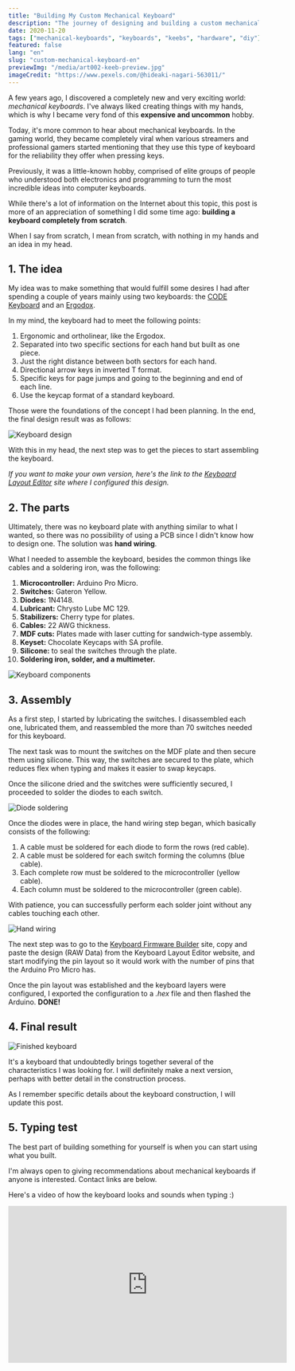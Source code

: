 ```yaml
---
title: "Building My Custom Mechanical Keyboard"
description: "The journey of designing and building a custom mechanical keyboard from scratch, including component selection and assembly process."
date: 2020-11-20
tags: ["mechanical-keyboards", "keyboards", "keebs", "hardware", "diy"]
featured: false
lang: "en"
slug: "custom-mechanical-keyboard-en"
previewImg: "/media/art002-keeb-preview.jpg"
imageCredit: "https://www.pexels.com/@hideaki-nagari-563011/"
---
```


A few years ago, I discovered a completely new and very exciting world: *mechanical keyboards*. I've always liked creating things with my hands, which is why I became very fond of this **expensive and uncommon** hobby.

Today, it's more common to hear about mechanical keyboards. In the gaming world, they became completely viral when various streamers and professional gamers started mentioning that they use this type of keyboard for the reliability they offer when pressing keys.

Previously, it was a little-known hobby, comprised of elite groups of people who understood both electronics and programming to turn the most incredible ideas into computer keyboards.

While there's a lot of information on the Internet about this topic, this post is more of an appreciation of something I did some time ago: **building a keyboard completely from scratch**.

When I say from scratch, I mean from scratch, with nothing in my hands and an idea in my head.

## 1. The idea

My idea was to make something that would fulfill some desires I had after spending a couple of years mainly using two keyboards: the [CODE Keyboard](https://codekeyboards.com) and an [Ergodox](https://www.ergodox.io).

In my mind, the keyboard had to meet the following points:

1. Ergonomic and ortholinear, like the Ergodox.
2. Separated into two specific sections for each hand but built as one piece.
3. Just the right distance between both sectors for each hand.
4. Directional arrow keys in inverted T format.
5. Specific keys for page jumps and going to the beginning and end of each line.
6. Use the keycap format of a standard keyboard.

Those were the foundations of the concept I had been planning. In the end, the final design result was as follows:

![Keyboard design](/media/art002-keeb-00.png)

With this in my head, the next step was to get the pieces to start assembling the keyboard.

*If you want to make your own version, here's the link to the [Keyboard Layout Editor](http://www.keyboard-layout-editor.com/##@_name=yoryerkeeb%20v2&author=Jorge%20Noguera&switchMount=cherry&switchBrand=kailh&switchType=PG151101D49%2F%2FD09&plate:true%3B&@_y:0.125%3B&=Esc&_x:3.25%3B&=%23%0A3&_x:5.25%3B&=*%0A8%3B&@_y:-0.875&x:3.25%3B&=%2F@%0A2&_x:1%3B&=$%0A4&_x:3.25%3B&=%2F&%0A7&_x:1%3B&=(%0A9%3B&@_y:-0.875&x:6.25%3B&=%25%0A5&_x:1.25%3B&=%5E%0A6%3B&@_y:-0.875&x:1.25%3B&=~%0A%60&=!%0A1&_x:9.25%3B&=)%0A0&=%2F_%0A-&=+%0A%2F=&_w:2%3B&=Backspace&_x:0.25%3B&=Home&=PgUp%3B&@_y:-0.375&x:4.25%3B&=E&_x:5.25%3B&=I%3B&@_y:-0.875&x:3.25%3B&=W&_x:1%3B&=R&_x:3.25%3B&=U&_x:1%3B&=O%3B&@_y:-0.875&x:6.25%3B&=T&_x:1.25%3B&=Y%3B&@_y:-0.875&x:0.75&w:1.5%3B&=Tab&=Q&_x:9.25%3B&=P&=%7B%0A%5B&=%7D%0A%5D&_w:1.5%3B&=%7C%0A%5C&_x:0.75%3B&=End&=PgDn%3B&@_y:-0.375&x:4.25%3B&=D&_x:5.25%3B&=K%3B&@_y:-0.875&x:3.25%3B&=S&_x:1%3B&=F&_x:3.25%3B&=J&_x:1%3B&=L%3B&@_y:-0.875&x:6.25%3B&=G&_x:1.25%3B&=H%3B&@_y:-0.875&x:0.5&w:1.75%3B&=Caps%20Lock&=A&_x:9.25%3B&=%2F:%0A%2F%3B&=%22%0A'&_w:2.25%3B&=Enter%3B&@_y:-0.375&x:4.25%3B&=C&_x:5.25%3B&=%3C%0A,%3B&@_y:-0.875&x:3.25%3B&=X&_x:1%3B&=V&_x:3.25%3B&=M&_x:1%3B&=%3E%0A.%3B&@_y:-0.875&x:6.25%3B&=B&_x:1.25%3B&=N%3B&@_y:-0.875&w:2.25%3B&=Shift&=Z&_x:9.25%3B&=%3F%0A%2F%2F&_w:2.75%3B&=Shift&_x:1.5%3B&=Up%3B&@_x:1&w:1.25%3B&=Ctrl&_w:1.25%3B&=Alt&_w:1.25%3B&=Cmd&_x:0.25&w:2.25%3B&=Space&_x:1.25&w:2.25%3B&=Space&_x:0.25&w:1.25%3B&=Cmd&_w:1.25%3B&=Alt&_w:1.25%3B&=Ctrl&_x:0.5%3B&=Fn&_x:0.5%3B&=Left&=Down&=Right) site where I configured this design.*

## 2. The parts

Ultimately, there was no keyboard plate with anything similar to what I wanted, so there was no possibility of using a PCB since I didn't know how to design one. The solution was **hand wiring**.

What I needed to assemble the keyboard, besides the common things like cables and a soldering iron, was the following:

1. **Microcontroller:** Arduino Pro Micro.
2. **Switches:** Gateron Yellow.
3. **Diodes:** 1N4148.
4. **Lubricant:** Chrysto Lube MC 129.
5. **Stabilizers:** Cherry type for plates.
6. **Cables:** 22 AWG thickness.
7. **MDF cuts:** Plates made with laser cutting for sandwich-type assembly.
8. **Keyset:** Chocolate Keycaps with SA profile.
9. **Silicone:** to seal the switches through the plate.
10. **Soldering iron, solder, and a multimeter.**

![Keyboard components](/media/art002-keeb-01.jpg)

## 3. Assembly

As a first step, I started by lubricating the switches. I disassembled each one, lubricated them, and reassembled the more than 70 switches needed for this keyboard.

The next task was to mount the switches on the MDF plate and then secure them using silicone. This way, the switches are secured to the plate, which reduces flex when typing and makes it easier to swap keycaps.

Once the silicone dried and the switches were sufficiently secured, I proceeded to solder the diodes to each switch.

![Diode soldering](/media/art002-keeb-03.jpg)

Once the diodes were in place, the hand wiring step began, which basically consists of the following:

1. A cable must be soldered for each diode to form the rows (red cable).
2. A cable must be soldered for each switch forming the columns (blue cable).
3. Each complete row must be soldered to the microcontroller (yellow cable).
4. Each column must be soldered to the microcontroller (green cable).

With patience, you can successfully perform each solder joint without any cables touching each other.

![Hand wiring](/media/art002-keeb-04.jpg)

The next step was to go to the [Keyboard Firmware Builder](https://kbfirmware.com) site, copy and paste the design (RAW Data) from the Keyboard Layout Editor website, and start modifying the pin layout so it would work with the number of pins that the Arduino Pro Micro has.

Once the pin layout was established and the keyboard layers were configured, I exported the configuration to a *.hex* file and then flashed the Arduino. **DONE!**

## 4. Final result

![Finished keyboard](/media/art002-keeb-05.jpg)

It's a keyboard that undoubtedly brings together several of the characteristics I was looking for. I will definitely make a next version, perhaps with better detail in the construction process.

As I remember specific details about the keyboard construction, I will update this post.

## 5. Typing test

The best part of building something for yourself is when you can start using what you built.

I'm always open to giving recommendations about mechanical keyboards if anyone is interested. Contact links are below.

Here's a video of how the keyboard looks and sounds when typing :)

<div class="flex justify-center">
<iframe width="560" height="315" src="https://www.youtube.com/embed/SxFczmAr2y8" frameborder="0" allow="accelerometer; autoplay; clipboard-write; encrypted-media; gyroscope; picture-in-picture" allowfullscreen></iframe>
</div>